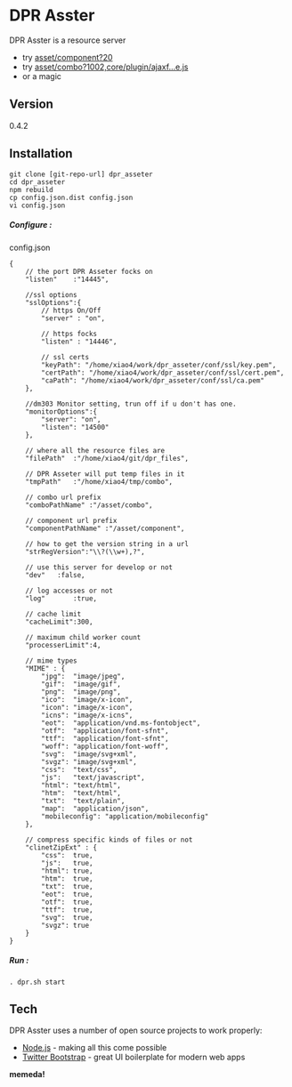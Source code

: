 DPR Asster
=========

DPR Asster is a resource server

  - try [asset/component?20] 
  - try [asset/combo?1002,core/plugin/ajaxf...e.js]
  - or a magic

Version
----

0.4.2

Installation
--------------

```
git clone [git-repo-url] dpr_asseter
cd dpr_asseter
npm rebuild
cp config.json.dist config.json
vi config.json
```

##### Configure :

config.json

```
{
    // the port DPR Asseter focks on
	"listen"	:"14445",

	//ssl options
	"sslOptions":{
		// https On/Off
		"server" : "on",

		// https focks
		"listen" : "14446", 

		// ssl certs
		"keyPath": "/home/xiao4/work/dpr_asseter/conf/ssl/key.pem",
		"certPath": "/home/xiao4/work/dpr_asseter/conf/ssl/cert.pem",
		"caPath": "/home/xiao4/work/dpr_asseter/conf/ssl/ca.pem"
	},

	//dm303 Monitor setting, trun off if u don't has one.
	"monitorOptions":{
		"server": "on",
		"listen": "14500"
	},

	// where all the resource files are
	"filePath"	:"/home/xiao4/git/dpr_files",
	
	// DPR Asseter will put temp files in it
	"tmpPath"	:"/home/xiao4/tmp/combo",
	
	// combo url prefix
	"comboPathName"	:"/asset/combo",
	
	// component url prefix
	"componentPathName"	:"/asset/component",
	
	// how to get the version string in a url
	"strRegVersion":"\\?(\\w+),?",
	
	// use this server for develop or not
	"dev"	:false,
	
	// log accesses or not
	"log"		:true,

	// cache limit
	"cacheLimit":300,

	// maximum child worker count
	"processerLimit":4,
	
	// mime types
	"MIME" : {
		"jpg":	"image/jpeg",
		"gif":	"image/gif",
		"png":	"image/png",
		"ico":	"image/x-icon",
		"icon":	"image/x-icon",
		"icns":	"image/x-icns",
		"eot":	"application/vnd.ms-fontobject",
		"otf":	"application/font-sfnt",
		"ttf":	"application/font-sfnt",
		"woff":	"application/font-woff",
		"svg":	"image/svg+xml",
		"svgz":	"image/svg+xml",
		"css":	"text/css",
		"js":	"text/javascript",
		"html":	"text/html",
		"htm":	"text/html",
		"txt":	"text/plain",
		"map":	"application/json",
		"mobileconfig":	"application/mobileconfig"
	},

	// compress specific kinds of files or not
	"clinetZipExt" : {
		"css":	true,
		"js":	true,
		"html":	true,
		"htm":	true,
		"txt":	true,
		"eot":	true,
		"otf":	true,
		"ttf":	true,
		"svg":	true,
		"svgz":	true
	}
}
```

##### Run :

```
. dpr.sh start
```


Tech
-----------

DPR Asster uses a number of open source projects to work properly:

* [Node.js] - making all this come possible
* [Twitter Bootstrap] - great UI boilerplate for modern web apps

**memeda!**

[asset/component?20]:http://domob-206.domob-inc.cn:4444/asset/component?20
[asset/combo?1002,core/plugin/ajaxf...e.js]:http://domob-206.domob-inc.cn:4444/asset/combo?1002,core/plugin/ajaxform/jquery.ajaxform.js,core/plugin/interactive/jquery.interactive.js,core/plugin/customradio/jquery.customradio.js,core/plugin/customselect/jquery.customselect.js,core/plugin/customfileinput/jquery.customfileinput.js,core/plugin/fileupload/jquery.ui.widget.js,core/plugin/fileupload/jquery.fileupload.js,core/plugin/datepicker/jquery.datepicker.js,core/plugin/treeview/jquery.treeview.js,core/plugin/treeselect/jquery.treeselect.js,adinfo/js/addstrategy.js
[node.js]:http://nodejs.org
[Twitter Bootstrap]:http://twitter.github.com/bootstrap/
